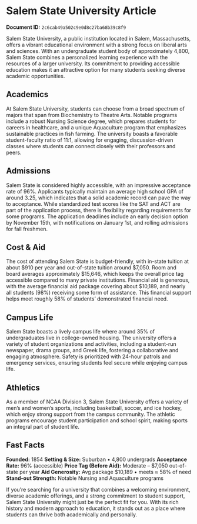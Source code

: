 # Salem State University Article

**Document ID:** `2c6cab49a502c9e0d8c27ba68b39c8f9`

Salem State University, a public institution located in Salem, Massachusetts, offers a vibrant educational environment with a strong focus on liberal arts and sciences. With an undergraduate student body of approximately 4,800, Salem State combines a personalized learning experience with the resources of a larger university. Its commitment to providing accessible education makes it an attractive option for many students seeking diverse academic opportunities.

## Academics
At Salem State University, students can choose from a broad spectrum of majors that span from Biochemistry to Theatre Arts. Notable programs include a robust Nursing Science degree, which prepares students for careers in healthcare, and a unique Aquaculture program that emphasizes sustainable practices in fish farming. The university boasts a favorable student-faculty ratio of 11:1, allowing for engaging, discussion-driven classes where students can connect closely with their professors and peers.

## Admissions
Salem State is considered highly accessible, with an impressive acceptance rate of 96%. Applicants typically maintain an average high school GPA of around 3.25, which indicates that a solid academic record can pave the way to acceptance. While standardized test scores like the SAT and ACT are part of the application process, there is flexibility regarding requirements for some programs. The application deadlines include an early decision option by November 15th, with notifications on January 1st, and rolling admissions for fall freshmen.

## Cost & Aid
The cost of attending Salem State is budget-friendly, with in-state tuition at about $910 per year and out-of-state tuition around $7,050. Room and board averages approximately $15,646, which keeps the overall price tag accessible compared to many private institutions. Financial aid is generous, with the average financial aid package covering about $10,189, and nearly all students (98%) receiving some form of assistance. This financial support helps meet roughly 58% of students’ demonstrated financial need.

## Campus Life
Salem State boasts a lively campus life where around 35% of undergraduates live in college-owned housing. The university offers a variety of student organizations and activities, including a student-run newspaper, drama groups, and Greek life, fostering a collaborative and engaging atmosphere. Safety is prioritized with 24-hour patrols and emergency services, ensuring students feel secure while enjoying campus life.

## Athletics
As a member of NCAA Division 3, Salem State University offers a variety of men’s and women’s sports, including basketball, soccer, and ice hockey, which enjoy strong support from the campus community. The athletic programs encourage student participation and school spirit, making sports an integral part of student life.

## Fast Facts
**Founded:** 1854
**Setting & Size:** Suburban • 4,800 undergrads
**Acceptance Rate:** 96% (accessible)
**Price Tag (Before Aid):** Moderate – $7,050 out-of-state per year
**Aid Generosity:** Avg package $10,189 • meets ≈ 58% of need
**Stand-out Strength:** Notable Nursing and Aquaculture programs

If you’re searching for a university that combines a welcoming environment, diverse academic offerings, and a strong commitment to student support, Salem State University might just be the perfect fit for you. With its rich history and modern approach to education, it stands out as a place where students can thrive both academically and personally.
